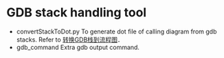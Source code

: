 # GDB stack handling tool
* convertStackToDot.py  To generate dot file of calling diagram from gdb stacks. Refer to [转换GDB栈到流程图](http://blog.csdn.net/HorkyChen/article/details/23307921)．
* gdb_command  Extra gdb output command.
